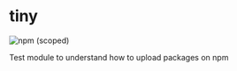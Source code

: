 # tiny

![npm (scoped)](https://img.shields.io/npm/v/@avantifellows/tiny)

Test module to understand how to upload packages on npm
